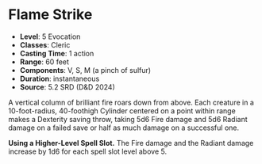 # Flame Strike

- **Level**: 5 Evocation
- **Classes**: Cleric
- **Casting Time**: 1 action
- **Range**: 60 feet
- **Components**: V, S, M (a pinch of sulfur)
- **Duration**: instantaneous
- **Source**: 5.2 SRD (D&D 2024)

A vertical column of brilliant fire roars down from above. Each creature in a 10-foot-radius, 40-foothigh Cylinder centered on a point within range makes a Dexterity saving throw, taking 5d6 Fire damage and 5d6 Radiant damage on a failed save or half as much damage on a successful one.

**Using a Higher-Level Spell Slot.** The Fire damage and the Radiant damage increase by 1d6 for each spell slot level above 5.

